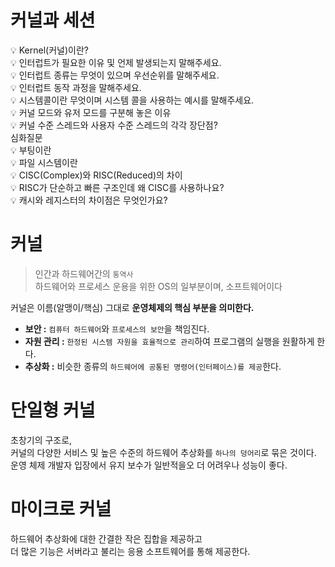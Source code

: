 # 커널과 세션 
💡 Kernel(커널)이란?    
💡 인터럽트가 필요한 이유 및 언제 발생되는지 말해주세요.   
💡 인터럽트 종류는 무엇이 있으며 우선순위를 말해주세요.  
💡 인터럽트 동작 과정을 말해주세요.   
💡 시스템콜이란 무엇이며 시스템 콜을 사용하는 예시를 말해주세요.  
💡 커널 모드와 유저 모드를 구분해 놓은 이유   
💡 커널 수준 스레드와 사용자 수준 스레드의 각각 장단점?  
심화질문  
💡 부팅이란   
💡 파일 시스템이란    
💡 CISC(Complex)와 RISC(Reduced)의 차이   
💡 RISC가 단순하고 빠른 구조인데 왜 CISC를 사용하나요?    
💡 캐시와 레지스터의 차이점은 무엇인가요?   

# 커널
> 인간과 하드웨어간의 `통역사`   
> 하드웨어와 프로세스 운용을 위한 OS의 일부분이며, 소프트웨어이다    
  
커널은 이름(알맹이/핵심) 그대로 **운영체제의 핵심 부분을 의미한다.**      
   
* **보안 :** `컴퓨터 하드웨어`와 `프로세스의 보안`을 책임진다.    
* **자원 관리 :** `한정된 시스템 자원을 효율적으로 관리`하여 프로그램의 실행을 원활하게 한다.  
* **추상화 :** 비슷한 종류의 `하드웨어에 공통된 명령어(인터페이스)를 제공`한다.     
             
    
# 단일형 커널   
초창기의 구조로,   
커널의 다양한 서비스 및 높은 수준의 하드웨어 추상화를 `하나의 덩어리`로 묶은 것이다.        
운영 체제 개발자 입장에서 유지 보수가 일반적을오 더 어려우나 성능이 좋다.           
  
# 마이크로 커널     
하드웨어 추상화에 대한 간결한 작은 집합을 제공하고    
더 많은 기능은 서버라고 불리는 응용 소프트웨어를 통해 제공한다.   





    
   

